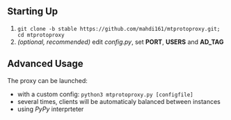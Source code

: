 
## Starting Up ##
    
1. `git clone -b stable https://github.com/mahdi161/mtprotoproxy.git; cd mtprotoproxy`
2. *(optional, recommended)* edit *config.py*, set **PORT**, **USERS** and **AD_TAG**

## Advanced Usage ##

The proxy can be launched:
- with a custom config: `python3 mtprotoproxy.py [configfile]`
- several times, clients will be automaticaly balanced between instances
- using *PyPy* interprteter

